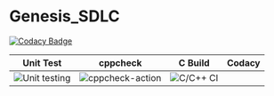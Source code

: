 # Genesis_SDLC

[![Codacy Badge](https://api.codacy.com/project/badge/Grade/0fb74934c5e94f0ea2129a60da9acc1a)](https://app.codacy.com/manual/99002634/Genesis_SDLC?utm_source=github.com&utm_medium=referral&utm_content=99002634/Genesis_SDLC&utm_campaign=Badge_Grade_Dashboard)

|Unit Test|cppcheck|C Build|Codacy|
|:--:|:--:|:--:|:--:|
|![Unit testing](https://github.com/99002634/Genesis_SDLC/workflows/Unit%20testing/badge.svg?branch=master)|![cppcheck-action](https://github.com/99002634/Genesis_SDLC/workflows/cppcheck-action/badge.svg?branch=master)|![C/C++ CI](https://github.com/99002634/Genesis_SDLC/workflows/C/C++%20CI/badge.svg?branch=master)|
